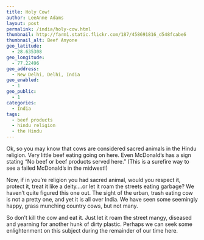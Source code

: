 ```yaml
---
title: Holy Cow!
author: LeeAnne Adams
layout: post
permalink: /india/holy-cow.html
thumbnail: http://farm1.static.flickr.com/187/458691816_d548fcabe6
thumbnail_alt: Beef Anyone
geo_latitude:
  - 28.635308
geo_longitude:
  - 77.22496
geo_address:
  - New Delhi, Delhi, India
geo_enabled:
  - 1
geo_public:
  - 1
categories:
  - India
tags:
  - beef products
  - hindu religion
  - the Hindu
---
```

Ok, so you may know that cows are considered sacred animals in the Hindu religion. Very little beef eating going on here. Even McDonald&#8217;s has a sign stating &#8220;No beef or beef products served here.&#8221; (This is a surefire way to see a failed McDonald&#8217;s in the midwest!)

Now, if in you&#8217;re religion you had sacred animal, would you respect it, protect it, treat it like a deity&#8230;.or let it roam the streets eating garbage? We haven&#8217;t quite figured this one out. The sight of the urban, trash eating cow is not a pretty one, and yet it is all over India. We have seen some seemingly happy, grass munching country cows, but not many.

So don&#8217;t kill the cow and eat it. Just let it roam the street mangy, diseased and yearning for another hunk of dirty plastic. Perhaps we can seek some enlightenment on this subject during the remainder of our time here.